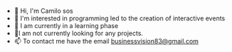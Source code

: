 - 👋 Hi, I'm Camilo sos
- 👀 I'm interested in programming led to the creation of interactive events
- 🌱 I am currently in a learning phase
- 💞️I am not currently looking for any projects.
- 📫 To contact me have the email businessvision83@gmail.com

<!---
sevcall1719/sevcall1719 is a ✨ special ✨ repository because its `README.md` (this file) appears on your GitHub profile.
You can click the Preview link to take a look at your changes.
--->
